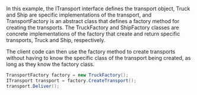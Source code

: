 In this example, the ITransport interface defines the transport object, Truck and Ship are specific implementations of the transport, and TransportFactory is an abstract class that defines a factory method for creating the transports. The TruckFactory and ShipFactory classes are concrete implementations of the factory that create and return specific transports, Truck and Ship, respectively.

The client code can then use the factory method to create transports without having to know the specific class of the transport being created, as long as they know the factory class.

```csharp
TransportFactory factory = new TruckFactory();
ITransport transport = factory.CreateTransport();
transport.Deliver();
```